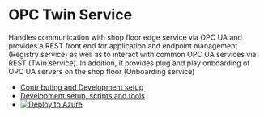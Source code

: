 # OPC Twin Service

Handles communication with shop floor edge service via OPC UA and provides a REST 
front end for application and endpoint management (Registry service) as well as
to interact with common OPC UA services via REST (Twin service).  In addition, it
provides plug and play onboarding of OPC UA servers on the shop floor (Onboarding
service)

* [Contributing and Development setup](CONTRIBUTING.md)
* [Development setup, scripts and tools](DEVELOPMENT.md)
* [![Deploy to Azure](http://azuredeploy.net/deploybutton.png)](https://azuredeploy.net/)

